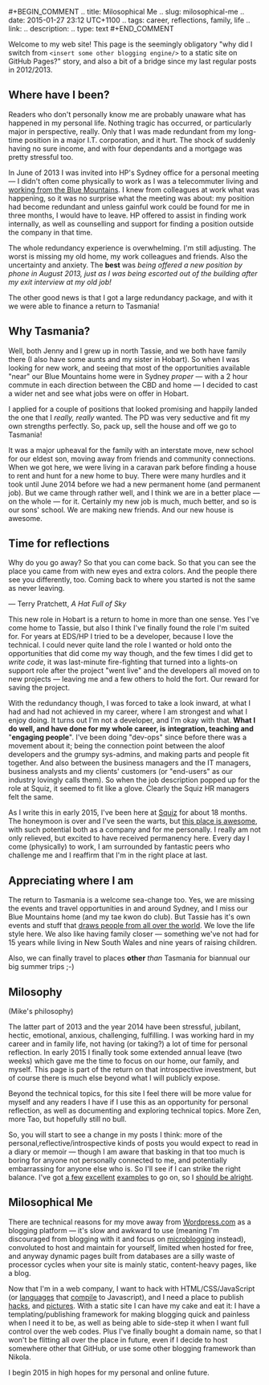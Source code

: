 #+BEGIN_COMMENT
.. title: Milosophical Me
.. slug: milosophical-me
.. date: 2015-01-27 23:12 UTC+1100
.. tags: career, reflections, family, life
.. link: 
.. description: 
.. type: text
#+END_COMMENT

Welcome to my web site! This page is the seemingly obligatory "why did
I switch from `<insert some other blogging engine/>` to a static site on
GitHub Pages?" story, and also a bit of a bridge since my last regular
posts in 2012/2013.

Where have I been?
----

Readers who don't personally know me are probably unaware what has
happened in my personal life.  Nothing tragic has occurred, or
particularly major in perspective, really.  Only that I was made
redundant from my long-time position in a major I.T. corporation, and
it hurt.  The shock of suddenly having no sure income, and with four
dependants and a mortgage was pretty stressful too. 

In June of 2013 I was invited into HP's Sydney office for a
personal meeting &mdash; I didn't often come physically to work as I was a
telecommuter living and [working from the Blue Mountains](https://www.facebook.com/media/set/?set=a.497711257701.272490.685372701&type=1&l=74e24db6bd). I knew from
colleagues at work what was happening, so it was no surprise what the
meeting was about: my position had become redundant and unless gainful
work could be found for me in three months, I would have to leave. HP
offered to assist in finding work internally, as well as counselling
and support for finding a position outside the company in that time.

The whole redundancy experience is overwhelming. I'm still
adjusting. The worst is missing my old home, my work colleagues and
friends. Also the uncertainty and anxiety. The **best** was *being*
*offered a new position by phone in August 2013, just as I was being*
*escorted out of the building after my exit interview at my old job!*

The other good news is that I got a large redundancy package, and with
it we were able to finance a return to Tasmania!

Why Tasmania?
----

Well, both Jenny and I grew up in north Tassie, and we both have
family there (I also have some aunts and my sister in Hobart).  So
when I was looking for new work, and seeing that most of the
opportunities available "near" our Blue Mountains home were in Sydney
*proper* &mdash; with a 2 hour commute in each direction between the CBD and
home &mdash; I decided to cast a wider net and see what jobs were on offer
in Hobart.

I applied for a couple of positions that looked promising and happily
landed the one that I *really, really* wanted.  The PD was very
seductive and fit my own strengths perfectly.  So, pack up, sell the
house and off we go to Tasmania!

It was a major upheaval for the family with an interstate move, new
school for our eldest son, moving away from friends and community
connections.  When we got here, we were living in a caravan park
before finding a house to rent and hunt for a new home to buy.  There
were many hurdles and it took until June 2014 before we had a new
permanent home (and permanent job). But we came through rather well,
and I think we are in a better place &mdash; on the whole &mdash; for it.
Certainly my new job is much, much better, and so is our sons'
school. We are making new friends. And our new house is awesome.

Time for reflections
----

>
   Why do you go away? So that you can come back. So that you can see
   the place you came from with new eyes and extra colors. And the
   people there see you differently, too. Coming back to where you
   started is not the same as never leaving.
>
  &mdash; Terry Pratchett, *A Hat Full of Sky*


This new role in Hobart is a return to home in more than one sense. Yes
I've come home to Tassie, but also I think I've finally found the role
I'm suited for. For years at EDS/HP I tried to be a developer, because
I love the technical. I could never quite land the role I wanted or
hold onto the opportunities that did come my way though, and the few
times I did get to *write code*, it was last-minute fire-fighting that
turned into a lights-on support role after the project "went live" and
the developers all moved on to new projects &mdash; leaving me and a few
others to hold the fort. Our reward for saving the project.

With the redundancy though, I was forced to take a look inward, at
what I had and had not achieved in my career, where I am strongest and
what I enjoy doing. It turns out I'm not a developer, and I'm okay
with that. **What I do well, and have done for my whole career, is**
**integration, teaching and** "**engaging people**". I've been doing "dev-ops"
since before there was a movement about it; being the connection point
between the aloof developers and the grumpy sys-admins, and making
parts and people fit together. And also between the business managers
and the IT managers, business analysts and my clients' customers (or
"end-users" as our industry lovingly calls them). So when the job
description popped up for the role at Squiz, it seemed to fit like a
glove. Clearly the Squiz HR managers felt the same.

As I write this in early 2015, I've been here at [Squiz](http://www.squiz.net) for about 18
months. The honeymoon is over and I've seen the warts, but
[this place is awesome](http://www.squiz.net/au/careers), with such potential both as a company and for me
personally. I really am not only relieved, but excited to have received
permanency here. Every day I come (physically) to work, I am
surrounded by fantastic peers who challenge me and I reaffirm that I'm
in the right place at last.

Appreciating where I am
----

The return to Tasmania is a welcome sea-change too. Yes, we are
missing the events and travel opportunities in and around Sydney, and
I miss our Blue Mountains home (and my tae kwon do club). But Tassie
has it's own events and stuff that [draws people from all over the
world](http://www.lonelyplanet.com/best-in-travel/regions/04-tasmania).
We love the life style here. We also like having family closer &mdash;
something we've not had for 15 years while living in New South Wales
and nine years of raising children.

Also, we can finally travel to places **other** *than* Tasmania for
biannual our big summer trips ;-)

Milosophy
----

(Mike's philosophy)

The latter part of 2013 and the year 2014 have been stressful, jubilant, hectic,
emotional, anxious, challenging, fulfilling.  I was working hard in my
career and in family life, not having (or taking?) a lot of time for
personal reflection. In early 2015 I finally took some extended annual
leave (two weeks) which gave me the time to focus on our home, our
family, and myself.  This page is part of the return on that introspective
investment, but of course there is much else beyond what I will
publicly expose.

Beyond the technical topics, for this site I feel there will be more
value for myself and any readers I have if I use this as an
opportunity for personal reflection, as well as documenting and
exploring technical topics. More Zen, more Tao, but hopefully still no
bull.

So, you will start to see a change in my posts I think: more of the
personal,reflective/introspective kinds of posts you would expect to
read in a diary or memoir &mdash; though I am aware that basking in that
too much is boring for anyone not personally connected to me, and
potentially embarrassing for anyone else who is. So I'll see if I can
strike the right balance. I've got [a few](http://aseigo.blogspot.com) [excellent](http://technomancy.us)
[examples](http://sachachua.com) to go on,
so I [should be alright](http://technicalblogging.com).

Milosophical Me
----

There are technical reasons for my move away from [Wordpress.com](http://sinewalker.wordpress.com) as a
blogging platform &mdash; it's slow and awkward to use (meaning I'm
discouraged from blogging with it and focus on [microblogging](https://plus.google.com/+MichaelLockhart) instead),
convoluted to host and maintain for yourself, limited when hosted for
free, and anyway dynamic pages built from databases are a silly waste
of processor cycles when your site is mainly static, content-heavy pages,
like a blog.

Now that I'm in a web company, I want to hack with HTML/CSS/JavaScript
(or [languages](http://clojure.org/clojurescript) that [compile](http://coffeescript.org/) to Javascript), and I need a place to
publish [hacks](/hax/matrix-rain/matrix.html), and [pictures](/pixels/). With a static site I can have my cake and
eat it: I have a templating/publishing framework for making blogging
quick and painless when I need it to be, as well as being able to
side-step it when I want full control over the web codes.  Plus I've
finally bought a domain name, so that I won't be flitting all over the
place in future, even if I decide to host somewhere other that GitHub,
or use some other blogging framework than Nikola.

I begin 2015 in high hopes for my personal and online future. 

